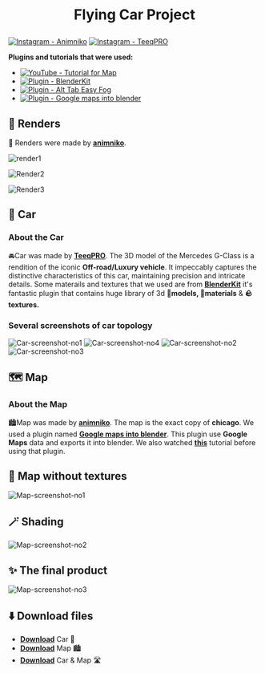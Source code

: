 # <p align="center">Flying Car Project</p>

[![Instagram - Animniko](https://img.shields.io/static/v1?label=Instagram&message=AnimNiko&color=ff69b4&logo=github)](https://www.instagram.com/animniko/)
[![Instagram - TeeqPRO](https://img.shields.io/static/v1?label=Instagram&message=TeeqPRO&color=blueviolet&logo=github)](https://www.instagram.com/teeqpro/)

**Plugins and tutorials that were used:**
-  [![YouTube - Tutorial for Map](https://img.shields.io/static/v1?label=YouTube&message=Tutorial+for+Map&color=red&logo=github)](https://www.youtube.com/watch?v=JC9IYCF-IAE)
-  [![Plugin - BlenderKit](https://img.shields.io/static/v1?label=Plugin&message=BlenderKit&color=green&logo=github)](https://www.blenderkit.com/get-blenderkit/)
-  [![Plugin - Alt Tab Easy Fog](https://img.shields.io/static/v1?label=Plugin&message=Alt+Tab+Easy+Fog&color=yellow&logo=github)](https://blendermarket.com/products/alt-tab-easy-fog)
-  [![Plugin - Google maps into blender](https://img.shields.io/static/v1?label=Plugin&message=Google+maps+into+blender&color=cyan&logo=github)](https://prochitecture.gumroad.com/l/blender-osm?layout=profile)

## 🎥 Renders

🎥 Renders were made by [**animniko**](https://www.instagram.com/animniko/).

![render1](https://github.com/N1KO7839/Latajace_auto/assets/140983640/696f744a-26ad-4528-9a09-b575cdda744f)

![Render2](https://github.com/N1KO7839/Latajace_auto/assets/140983640/2db033d9-a15b-4a8b-ab12-3c97a4a10618)

![Render3](https://github.com/N1KO7839/Latajace_auto/assets/140983640/b6bfd06d-e6f9-43d3-a3b0-4240b4e97572)

## 🚗 Car

### About the Car

🚘Car was made by [**TeeqPRO**](https://www.instagram.com/teeqpro/). The 3D model of the Mercedes G-Class is a rendition of the iconic **Off-road/Luxury vehicle**. It impeccably captures the distinctive characteristics of this car, maintaining precision and intricate details. Some materails and textures that we used are from [**BlenderKit**](https://www.blenderkit.com/get-blenderkit/) it's fantastic plugin that contains huge library of 3d **🔨models, 🧶materials** & **🪨textures.**

### Several screenshots of car topology

![Car-screenshot-no1](https://github.com/N1KO7839/Latajace_auto/assets/140983640/e4ea513b-a191-4f58-90ef-7e906ec8c3ab)
![Car-screenshot-no4](https://github.com/N1KO7839/Latajace_auto/assets/140983640/640105e2-48ad-43b4-9463-45ded76e455e)
![Car-screenshot-no2](https://github.com/N1KO7839/Latajace_auto/assets/140983640/f58156f8-e73a-4a3a-8c57-ad3da1a04876)
![Car-screenshot-no3](https://github.com/N1KO7839/Latajace_auto/assets/140983640/325d78e7-fcac-4bcd-bc20-9cabfc6c5061)

## 🗺️ Map

### About the Map

🏙️Map was made by [**animniko**](https://www.instagram.com/animniko/). The map is the exact copy of **chicago**. We used a plugin named [**Google maps into blender**](https://prochitecture.gumroad.com/l/blender-osm?layout=profile). This plugin use **Google Maps** data and exports it into blender. We also watched [**this**](https://www.youtube.com/watch?v=JC9IYCF-IAE) tutorial before using that plugin.

## 🌇 Map without textures 

![Map-screenshot-no1](https://github.com/N1KO7839/Latajace_auto/assets/140983640/220cc0dd-2865-4c4f-85f9-484ad1102380)

## 🪄 Shading 

![Map-screenshot-no2](https://github.com/N1KO7839/Latajace_auto/assets/140983640/0efbd485-8d5d-407e-8fef-24253d0f4d7f)

## ✨ The final product

![Map-screenshot-no3](https://github.com/N1KO7839/Latajace_auto/assets/140983640/c30a2062-c2f1-41d6-be0b-2b271e020de6)

## ⬇️ Download files

- [**Download**](https://mega.nz/file/tv8UFajT#76BFh06UqcQ5jwYxgd8Cs7T8rIC1pKPWYUBn212G2C8) Car 🚗
- [**Download**](https://mega.nz/file/gylTFSBb#tosYZsMoezxVL6pDvMotZGJNobC1bFr2dfs8TsFJ8C8) Map 🏙️
- [**Download**](https://mega.nz/file/1uUlELzK#SvzEZtXozwcJpHu8oBlVyrKTLG9a0QMv0sYbkfYO93I) Car & Map 🛣️
